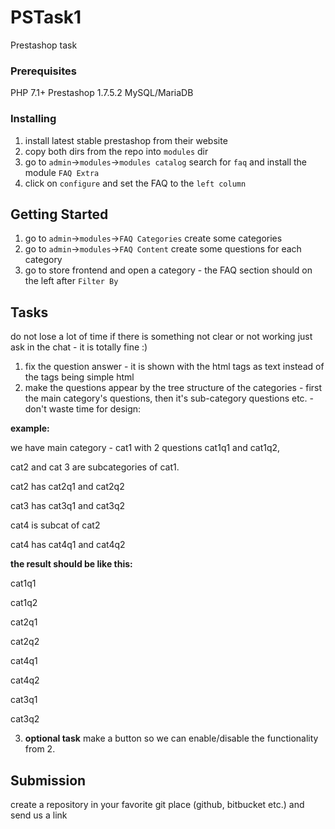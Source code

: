 # PSTask1

Prestashop task

### Prerequisites

PHP 7.1+
Prestashop 1.7.5.2
MySQL/MariaDB

### Installing

1. install latest stable prestashop from their website
2. copy both dirs from the repo into `modules` dir
3. go to `admin`->`modules`->`modules catalog` search for `faq` and install the module `FAQ Extra`
4. click on `configure` and set the FAQ to the `left column`


## Getting Started

1. go to `admin`->`modules`->`FAQ Categories` create some categories
2. go to `admin`->`modules`->`FAQ Content` create some questions for each category
3. go to store frontend and open a category - the FAQ section should on the left after `Filter By`

## Tasks
do not lose a lot of time if there is something not clear or not working just ask in the chat - it is totally fine :)
1. fix the question answer - it is shown with the html tags as text instead of the tags being simple html
2. make the questions appear by the tree structure of the categories - first the main category's questions, then it's sub-category questions etc. - don't waste time for design: 

**example:** 

we have main category - cat1 with 2 questions cat1q1 and cat1q2, 

cat2 and cat 3 are subcategories of cat1.

cat2 has cat2q1 and cat2q2

cat3 has cat3q1 and cat3q2

cat4 is subcat of cat2

cat4 has cat4q1 and cat4q2

**the result should be like this:**

cat1q1

cat1q2

cat2q1

cat2q2

cat4q1

cat4q2

cat3q1

cat3q2

3. **optional task** make a button so we can enable/disable the  functionality from 2.
## Submission
create a repository in your favorite git place (github, bitbucket etc.) and send us  a link 



